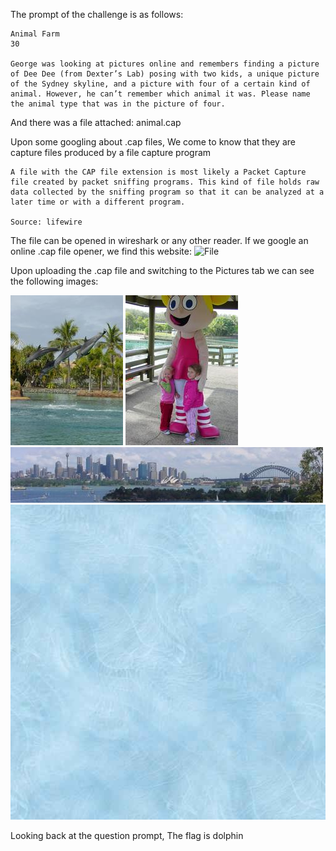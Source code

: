 The prompt of the challenge is as follows:
```
Animal Farm
30

George was looking at pictures online and remembers finding a picture of Dee Dee (from Dexter’s Lab) posing with two kids, a unique picture of the Sydney skyline, and a picture with four of a certain kind of animal. However, he can’t remember which animal it was. Please name the animal type that was in the picture of four.
```
And there was a file attached: animal.cap

Upon some googling about .cap files, We come to know that they are capture files produced by a file capture program

```
A file with the CAP file extension is most likely a Packet Capture file created by packet sniffing programs. This kind of file holds raw data collected by the sniffing program so that it can be analyzed at a later time or with a different program.

Source: lifewire
```

The file can be opened in wireshark or any other reader. If we google an online .cap file opener, we find this website:
![File](https://pratyakshahacker.files.wordpress.com/2021/06/image-6.png?w=1024)

Upon uploading the .cap file and switching to the Pictures tab we can see the following images:

![File](1.jpg)
![File](2.jpg)
![File](3.jpg)
![File](4.jpg)

Looking back at the question prompt, The flag is dolphin
